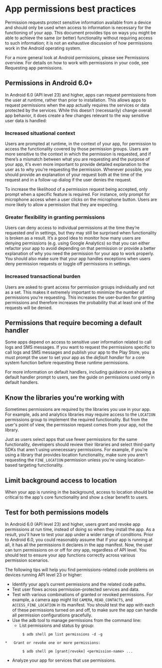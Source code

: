 # App permissions best practices

Permission requests protect sensitive information available from a device and should only be used when access to information is necessary for the functioning of your app. This document provides tips on ways you might be able to achieve the same (or better) functionality without requiring access to such information; it is not an exhaustive discussion of how permissions work in the Android operating system.

For a more general look at Android permissions, please see Permissions overview. For details on how to work with permissions in your code, see Requesting app permissions.

Permissions in Android 6.0+
---------------------------

In Android 6.0 (API level 23) and higher, apps can request permissions from the user at runtime, rather than prior to installation. This allows apps to request permissions when the app actually requires the services or data protected by the services. While this doesn't (necessarily) change overall app behavior, it does create a few changes relevant to the way sensitive user data is handled:

### Increased situational context

Users are prompted at runtime, in the context of your app, for permission to access the functionality covered by those permission groups. Users are more sensitive to the context in which the permission is requested, and if there’s a mismatch between what you are requesting and the purpose of your app, it's even more important to provide detailed explanation to the user as to why you’re requesting the permission. Whenever possible, you should provide an explanation of your request both at the time of the request and in a follow-up dialog if the user denies the request.

To increase the likelihood of a permission request being accepted, only prompt when a specific feature is required. For instance, only prompt for microphone access when a user clicks on the microphone button. Users are more likely to allow a permission that they are expecting.

### Greater flexibility in granting permissions

Users can deny access to individual permissions at the time they’re requested _and_ in settings, but they may still be surprised when functionality is broken as a result. It’s a good idea to monitor how many users are denying permissions (e.g. using Google Analytics) so that you can either refactor your app to avoid depending on that permission or provide a better explanation of why you need the permission for your app to work properly. You should also make sure that your app handles exceptions when users deny permission requests or toggle off permissions in settings.

### Increased transactional burden

Users are asked to grant access for permission groups individually and not as a set. This makes it extremely important to minimize the number of permissions you’re requesting. This increases the user-burden for granting permissions and therefore increases the probability that at least one of the requests will be denied.

Permissions that require becoming a default handler
---------------------------------------------------

Some apps depend on access to sensitive user information related to call logs and SMS messages. If you want to request the permissions specific to call logs and SMS messages and publish your app to the Play Store, you must prompt the user to set your app as the _default handler_ for a core system function before requesting these runtime permissions.

For more information on default handlers, including guidance on showing a default handler prompt to users, see the guide on permissions used only in default handlers.

Know the libraries you're working with
--------------------------------------

Sometimes permissions are required by the libraries you use in your app. For example, ads and analytics libraries may require access to the `LOCATION` permissions group to implement the required functionality. But from the user's point of view, the permission request comes from your app, not the library.

Just as users select apps that use fewer permissions for the same functionality, developers should review their libraries and select third-party SDKs that aren't using unnecessary permissions. For example, if you're using a library that provides location functionality, make sure you aren't requesting the `FINE_LOCATION` permission unless you're using location-based targeting functionality.

Limit background access to location
-----------------------------------

When your app is running in the background, access to location should be critical to the app's core functionality and show a clear benefit to users.

Test for both permissions models
--------------------------------

In Android 6.0 (API level 23) and higher, users grant and revoke app permissions at run time, instead of doing so when they install the app. As a result, you'll have to test your app under a wider range of conditions. Prior to Android 6.0, you could reasonably assume that if your app is running at all, it has all the permissions it declares in the app manifest. Now, the user can turn permissions on or off for _any_ app, regardless of API level. You should test to ensure your app functions correctly across various permission scenarios.

The following tips will help you find permissions-related code problems on devices running API level 23 or higher:

*   Identify your app’s current permissions and the related code paths.
*   Test user flows across permission-protected services and data.
*   Test with various combinations of granted or revoked permissions. For example, a camera app might list `CAMERA`, `READ_CONTACTS`, and `ACCESS_FINE_LOCATION` in its manifest. You should test the app with each of these permissions turned on and off, to make sure the app can handle all permission configurations gracefully.
*   Use the adb tool to manage permissions from the command line:
    *   List permissions and status by group:
```shell
        $ adb shell pm list permissions -d -g
```
    *   Grant or revoke one or more permissions:
```shell     
        $ adb shell pm [grant|revoke] <permission-name> ...
```
*   Analyze your app for services that use permissions.

